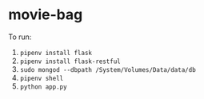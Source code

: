 # movie-bag

To run:

1. `pipenv install flask`
1. `pipenv install flask-restful`
1. `sudo mongod --dbpath /System/Volumes/Data/data/db`
1. `pipenv shell`
1. `python app.py`